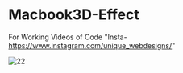 # Macbook3D-Effect
For Working Videos of Code "Insta-https://www.instagram.com/unique_webdesigns/"


![22](https://user-images.githubusercontent.com/26357600/117407009-8e40d480-af2b-11eb-8c2d-0e0658b45e3c.gif)

